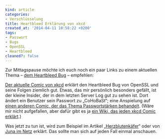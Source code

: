 ```yaml
---
kind: article
categories:
- Verschlüsselung
title: Heartbleed Erklärung von xkcd
created_at: '2014-04-11 10:58:22 +0200'
tags:
- Passwort
- Bugs
- OpenSSL
- Heartbleed
cleaned?: false
---
```


Zur Mittagspause möchte ich euch noch ein paar Links zu einem aktuellen
Thema – [dem Heartbleed
Bug](https://de.wikipedia.org/wiki/OpenSSL#Heartbleed-Bug "Wikipedia Artikel über SSL im Kapitel über den Heartbleed Bug.")
– empfehlen:

[Der aktuelle Comic von
xkcd](https://xkcd.com/1354/ "Heartbleed Explanation") erklärt den
Heartbleed Bug von OpenSSL und seine Folgen ziemlich gut. Etwas, das mir
persönlich besonders gefällt, ist der kleine Insider, der in dem letzten
Server Log gut zu sehen ist. Dort ändert ein Benutzer sein Passwort zu
„CoHoBaSt“; eine Anspielung auf [einen anderen Comic, der das Thema
Passwortstärken
behandelt](https://xkcd.com/936/ "Ein Comic von xkcd über Passwort Stärken.").
(Wäre mir nicht aufgefallen, aber dafür gibt es ja [ein Wiki, das jeden
xkcd Comic
erklärt](http://www.explainxkcd.com/wiki/index.php/1354:_Heartbleed_Explanation "Eine ausführliche Erklärung des Comics über den Heartbleed Bug.").)

Was jetzt zu tun ist, wird zum Beispiel im Artikel
„[Herz­bluten­käfer](http://blog.bullenscheisse.de/herzblutenkaefer/)“
oder von [Juna im Netz](http://www.junaimnetz.de/heartbleed) erklärt.
Das sollte man sich auf jeden Fall einmal anschauen.
